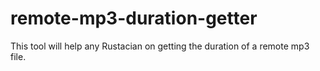 # remote-mp3-duration-getter
This tool will help any Rustacian on getting the duration of a remote mp3 file.
